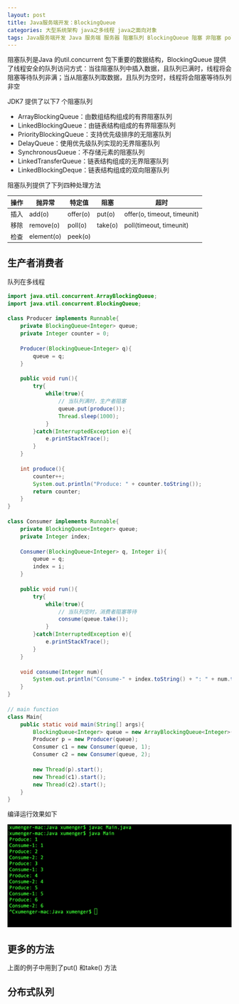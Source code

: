 ```yaml
---
layout: post
title: Java服务端开发：BlockingQueue
categories: 大型系统架构 java之多线程 java之面向对象
tags: Java服务端开发 Java 服务端 服务器 阻塞队列 BlockingQueue 阻塞 非阻塞 poll 生产者 消费者 多线程 线程安全 数据机构 
---
```


阻塞队列是Java 的util.concurrent 包下重要的数据结构，BlockingQueue 提供了线程安全的队列访问方式：当往阻塞队列中插入数据，且队列已满时，线程将会阻塞等待队列非满；当从阻塞队列取数据，且队列为空时，线程将会阻塞等待队列非空

JDK7 提供了以下7 个阻塞队列

* ArrayBlockingQueue：由数组结构组成的有界阻塞队列
* LinkedBlockingQueue：由链表结构组成的有界阻塞队列
* PriorityBlockingQueue：支持优先级排序的无阻塞队列
* DelayQueue：使用优先级队列实现的无界阻塞队列
* SynchronousQueue：不存储元素的阻塞队列
* LinkedTransferQueue：链表结构组成的无界阻塞队列
* LinkedBlockingDeque：链表结构组成的双向阻塞队列

阻塞队列提供了下列四种处理方法

 操作 | 抛异常      | 特定值    | 阻塞     | 超时 
-----|------------|----------|----------|-----------------------------
插入  | add(o)     | offer(o) | put(o)  | offer(o, timeout, timeunit)
移除  | remove(o)  | poll(o)  | take(o) | poll(timeout, timeunit)
检查  | element(o) | peek(o)  |         |

## 生产者消费者

队列在多线程

```java
import java.util.concurrent.ArrayBlockingQueue;
import java.util.concurrent.BlockingQueue;

class Producer implements Runnable{
    private BlockingQueue<Integer> queue;
    private Integer counter = 0;

    Producer(BlockingQueue<Integer> q){
        queue = q;
    }

    public void run(){
        try{
            while(true){
                // 当队列满时，生产者阻塞
                queue.put(produce());
                Thread.sleep(1000);
            }
        }catch(InterruptedException e){
            e.printStackTrace();
        }
    }

    int produce(){
        counter++;
        System.out.println("Produce: " + counter.toString());
        return counter;
    }
}

class Consumer implements Runnable{
    private BlockingQueue<Integer> queue;
    private Integer index;

    Consumer(BlockingQueue<Integer> q, Integer i){
        queue = q;
        index = i;
    }

    public void run(){
        try{
            while(true){
                // 当队列空时，消费者阻塞等待
                consume(queue.take());
            }
        }catch(InterruptedException e){
            e.printStackTrace();
        }
    }

    void consume(Integer num){
        System.out.println("Consume-" + index.toString() + ": " + num.toString());
    }
}

// main function
class Main{
    public static void main(String[] args){
        BlockingQueue<Integer> queue = new ArrayBlockingQueue<Integer>(2);
        Producer p = new Producer(queue);
        Consumer c1 = new Consumer(queue, 1);
        Consumer c2 = new Consumer(queue, 2);

        new Thread(p).start();
        new Thread(c1).start();
        new Thread(c2).start();
    }
}
```

编译运行效果如下

![](../media/image/2018-08-18/02-01.png)

## 更多的方法

上面的例子中用到了put() 和take() 方法



## 分布式队列

